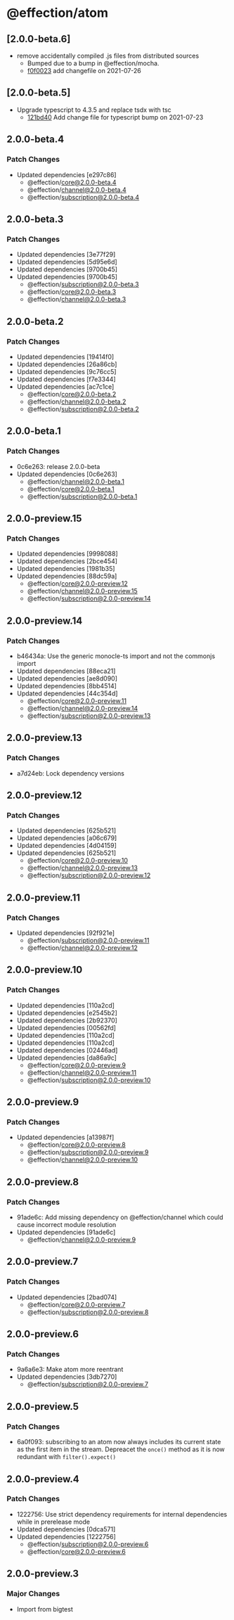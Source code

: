 # @effection/atom

## \[2.0.0-beta.6]

- remove accidentally compiled .js files from distributed sources
  - Bumped due to a bump in @effection/mocha.
  - [f0f0023](https://github.com/thefrontside/effection/commit/f0f002354743ae6d6f69bfe6df28ddc11d0f8be0) add changefile on 2021-07-26

## \[2.0.0-beta.5]

- Upgrade typescript to 4.3.5 and replace tsdx with tsc
  - [121bd40](https://github.com/thefrontside/effection/commit/121bd40e17609a82bce649c5fed34ee0754681b7) Add change file for typescript bump on 2021-07-23

## 2.0.0-beta.4

### Patch Changes

- Updated dependencies \[e297c86]
  - @effection/core@2.0.0-beta.4
  - @effection/channel@2.0.0-beta.4
  - @effection/subscription@2.0.0-beta.4

## 2.0.0-beta.3

### Patch Changes

- Updated dependencies \[3e77f29]
- Updated dependencies \[5d95e6d]
- Updated dependencies \[9700b45]
- Updated dependencies \[9700b45]
  - @effection/subscription@2.0.0-beta.3
  - @effection/core@2.0.0-beta.3
  - @effection/channel@2.0.0-beta.3

## 2.0.0-beta.2

### Patch Changes

- Updated dependencies \[19414f0]
- Updated dependencies \[26a86cb]
- Updated dependencies \[9c76cc5]
- Updated dependencies \[f7e3344]
- Updated dependencies \[ac7c1ce]
  - @effection/core@2.0.0-beta.2
  - @effection/channel@2.0.0-beta.2
  - @effection/subscription@2.0.0-beta.2

## 2.0.0-beta.1

### Patch Changes

- 0c6e263: release 2.0.0-beta
- Updated dependencies \[0c6e263]
  - @effection/channel@2.0.0-beta.1
  - @effection/core@2.0.0-beta.1
  - @effection/subscription@2.0.0-beta.1

## 2.0.0-preview.15

### Patch Changes

- Updated dependencies \[9998088]
- Updated dependencies \[2bce454]
- Updated dependencies \[1981b35]
- Updated dependencies \[88dc59a]
  - @effection/core@2.0.0-preview.12
  - @effection/channel@2.0.0-preview.15
  - @effection/subscription@2.0.0-preview.14

## 2.0.0-preview.14

### Patch Changes

- b46434a: Use the generic monocle-ts import and not the commonjs import
- Updated dependencies \[88eca21]
- Updated dependencies \[ae8d090]
- Updated dependencies \[8bb4514]
- Updated dependencies \[44c354d]
  - @effection/core@2.0.0-preview.11
  - @effection/channel@2.0.0-preview.14
  - @effection/subscription@2.0.0-preview.13

## 2.0.0-preview.13

### Patch Changes

- a7d24eb: Lock dependency versions

## 2.0.0-preview.12

### Patch Changes

- Updated dependencies \[625b521]
- Updated dependencies \[a06c679]
- Updated dependencies \[4d04159]
- Updated dependencies \[625b521]
  - @effection/core@2.0.0-preview.10
  - @effection/channel@2.0.0-preview.13
  - @effection/subscription@2.0.0-preview.12

## 2.0.0-preview.11

### Patch Changes

- Updated dependencies \[92f921e]
  - @effection/subscription@2.0.0-preview.11
  - @effection/channel@2.0.0-preview.12

## 2.0.0-preview.10

### Patch Changes

- Updated dependencies \[110a2cd]
- Updated dependencies \[e2545b2]
- Updated dependencies \[2b92370]
- Updated dependencies \[00562fd]
- Updated dependencies \[110a2cd]
- Updated dependencies \[110a2cd]
- Updated dependencies \[02446ad]
- Updated dependencies \[da86a9c]
  - @effection/core@2.0.0-preview.9
  - @effection/channel@2.0.0-preview.11
  - @effection/subscription@2.0.0-preview.10

## 2.0.0-preview.9

### Patch Changes

- Updated dependencies \[a13987f]
  - @effection/core@2.0.0-preview.8
  - @effection/subscription@2.0.0-preview.9
  - @effection/channel@2.0.0-preview.10

## 2.0.0-preview.8

### Patch Changes

- 91ade6c: Add missing dependency on @effection/channel which could cause incorrect module resolution
- Updated dependencies \[91ade6c]
  - @effection/channel@2.0.0-preview.9

## 2.0.0-preview.7

### Patch Changes

- Updated dependencies \[2bad074]
  - @effection/core@2.0.0-preview.7
  - @effection/subscription@2.0.0-preview.8

## 2.0.0-preview.6

### Patch Changes

- 9a6a6e3: Make atom more reentrant
- Updated dependencies \[3db7270]
  - @effection/subscription@2.0.0-preview.7

## 2.0.0-preview.5

### Patch Changes

- 6a0f093: subscribing to an atom now always includes its current state as the
  first item in the stream. Depreacet the `once()` method as it is now
  redundant with `filter().expect()`

## 2.0.0-preview.4

### Patch Changes

- 1222756: Use strict dependency requirements for internal dependencies while in prerelease mode
- Updated dependencies \[0dca571]
- Updated dependencies \[1222756]
  - @effection/subscription@2.0.0-preview.6
  - @effection/core@2.0.0-preview.6

## 2.0.0-preview.3

### Major Changes

- Import from bigtest
